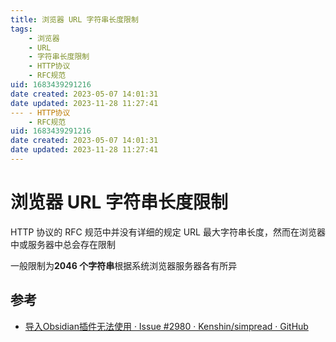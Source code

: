 ```yaml
---
title: 浏览器 URL 字符串长度限制
tags: 
    - 浏览器
    - URL
    - 字符串长度限制
    - HTTP协议
    - RFC规范
uid: 1683439291216
date created: 2023-05-07 14:01:31
date updated: 2023-11-28 11:27:41
--- - HTTP协议
    - RFC规范
uid: 1683439291216
date created: 2023-05-07 14:01:31
date updated: 2023-11-28 11:27:41
---
```


# 浏览器 URL 字符串长度限制

HTTP 协议的 RFC 规范中并没有详细的规定 URL 最大字符串长度，然而在浏览器中或服务器中总会存在限制

一般限制为**2046 个字符串**根据系统浏览器服务器各有所异

## 参考

- [导入Obsidian插件无法使用 · Issue #2980 · Kenshin/simpread · GitHub](https://github.com/Kenshin/simpread/issues/2980)
